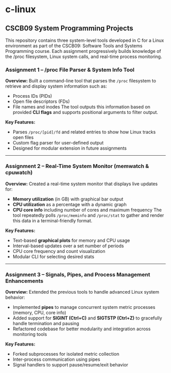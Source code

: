 # c-linux

## CSCB09 System Programming Projects

This repository contains three system-level tools developed in C for a Linux environment as part of the CSCB09: Software Tools and Systems Programming course. Each assignment progressively builds knowledge of the /proc filesystem, Linux system calls, and real-time process monitoring.

### Assignment 1 – **/proc File Parser & System Info Tool**

**Overview:**
Built a command-line tool that parses the `/proc` filesystem to retrieve and display system information such as:

- Process IDs (PIDs)
- Open file descriptors (FDs)
- File names and inodes
  The tool outputs this information based on provided **CLI flags** and supports positional arguments to filter output.

**Key Features:**

- Parses `/proc/[pid]/fd` and related entries to show how Linux tracks open files
- Custom flag parser for user-defined output
- Designed for modular extension in future assignments

---

### Assignment 2 – **Real-Time System Monitor (memwatch & cpuwatch)**

**Overview:**
Created a real-time system monitor that displays live updates for:

- **Memory utilization** (in GB) with graphical bar output
- **CPU utilization** as a percentage with a dynamic graph
- **CPU core info** including number of cores and maximum frequency
  The tool repeatedly polls `/proc/meminfo` and `/proc/stat` to gather and render this data in a terminal-friendly format.

**Key Features:**

- Text-based **graphical plots** for memory and CPU usage
- Interval-based updates over a set number of periods
- CPU core frequency and count visualization
- Modular CLI for selecting desired stats

---

### Assignment 3 – **Signals, Pipes, and Process Management Enhancements**

**Overview:**
Extended the previous tools to handle advanced Linux system behavior:

- Implemented **pipes** to manage concurrent system metric processes (memory, CPU, core info)
- Added support for **SIGINT (Ctrl+C)** and **SIGTSTP (Ctrl+Z)** to gracefully handle termination and pausing
- Refactored codebase for better modularity and integration across monitoring tools

**Key Features:**

- Forked subprocesses for isolated metric collection
- Inter-process communication using pipes
- Signal handlers to support pause/resume/exit behavior
